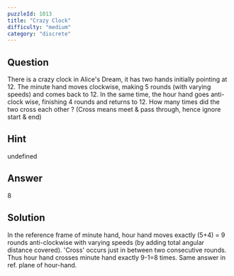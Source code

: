 ```yaml
---
puzzleId: 1013
title: "Crazy Clock"
difficulty: "medium"
category: "discrete"
---
```


## Question
There is a crazy clock in Alice's Dream, it has two hands initially pointing at 12. The minute hand moves clockwise, making 5 rounds (with varying speeds) and comes back to 12. In the same time, the hour hand goes anti-clock wise, finishing 4 rounds and returns to 12. How many times did the two cross each other ? (Cross means meet & pass through, hence ignore start & end)

## Hint
undefined

## Answer
8

## Solution
In the reference frame of minute hand, hour hand moves exactly (5+4) = 9 rounds anti-clockwise with varying speeds (by adding total angular distance covered). 'Cross' occurs just in between two consecutive rounds. Thus hour hand crosses minute hand exactly 9-1=8 times. Same answer in ref. plane of hour-hand.
